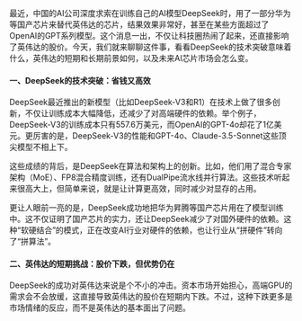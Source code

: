 最近，中国的AI公司深度求索在训练自己的AI模型DeepSeek时，用了一部分华为等国产芯片来替代英伟达的芯片，结果效果非常好，甚至在某些方面超过了OpenAI的GPT系列模型。这个消息一出，不仅让科技圈热闹了起来，还直接影响了英伟达的股价。今天，我们就来聊聊这件事，看看DeepSeek的技术突破意味着什么，英伟达的短期和长期前景如何，以及未来AI芯片市场会怎么变。  

#### 一、DeepSeek的技术突破：省钱又高效  
DeepSeek最近推出的新模型（比如DeepSeek-V3和R1）在技术上做了很多创新，不仅让训练成本大幅降低，还减少了对高端硬件的依赖。举个例子，DeepSeek-V3的训练成本只有557.6万美元，而OpenAI的GPT-4o却花了1亿美元。更厉害的是，DeepSeek-V3的性能和GPT-4o、Claude-3.5-Sonnet这些顶尖模型不相上下。  

这些成绩的背后，是DeepSeek在算法和架构上的创新。比如，他们用了混合专家架构（MoE）、FP8混合精度训练，还有DualPipe流水线并行算法。这些技术听起来很高大上，但简单来说，就是让计算更高效，同时减少对显存的占用。  

更让人眼前一亮的是，DeepSeek成功地把华为昇腾等国产芯片用在了模型训练中。这不仅证明了国产芯片的实力，还让DeepSeek减少了对国外硬件的依赖。这种“软硬结合”的模式，正在改变AI行业对硬件的依赖，也让行业从“拼硬件”转向了“拼算法”。  

#### 二、英伟达的短期挑战：股价下跌，但优势仍在  
DeepSeek的成功对英伟达来说是个不小的冲击。资本市场开始担心，高端GPU的需求会不会放缓，这直接导致英伟达的股价在短期内下跌。不过，这种下跌更多是市场情绪的反应，而不是英伟达的基本面出了问题。
